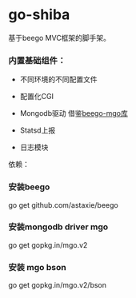 
# go-shiba

基于beego MVC框架的脚手架。

### 内置基础组件：

- 不同环境的不同配置文件

- 配置化CGI

- Mongodb驱动
借鉴[beego-mgo库](https://github.com/goinggo/beego-mgo)

- Statsd上报

- 日志模块



依赖：

### 安装beego
go get github.com/astaxie/beego
### 安装mongodb driver mgo
go get gopkg.in/mgo.v2
### 安装 mgo bson
go get gopkg.in/mgo.v2/bson
